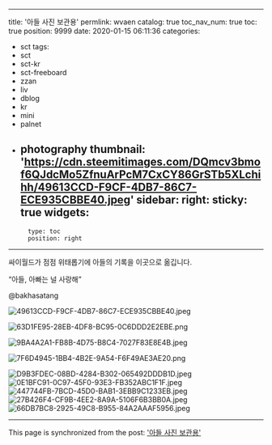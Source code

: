 
---
title: '아들 사진 보관용'
permlink: wvaen
catalog: true
toc_nav_num: true
toc: true
position: 9999
date: 2020-01-15 06:11:36
categories:
- sct
tags:
- sct
- sct-kr
- sct-freeboard
- zzan
- liv
- dblog
- kr
- mini
- palnet
- photography
thumbnail: 'https://cdn.steemitimages.com/DQmcv3bmof6QJdcMo5ZfnuArPcM7CxCY86GrSTb5XLchihh/49613CCD-F9CF-4DB7-86C7-ECE935CBBE40.jpeg'
sidebar:
    right:
        sticky: true
widgets:
    -
        type: toc
        position: right
---


싸이월드가 점점 위태롭기에 아들의 기록을 이곳으로 옮깁니다. 

“아들, 아빠는 널 사랑해”

@bakhasatang 

![49613CCD-F9CF-4DB7-86C7-ECE935CBBE40.jpeg](https://cdn.steemitimages.com/DQmcv3bmof6QJdcMo5ZfnuArPcM7CxCY86GrSTb5XLchihh/49613CCD-F9CF-4DB7-86C7-ECE935CBBE40.jpeg)

![63D1FE95-28EB-4DF8-BC95-0C6DDD2E2EBE.png](https://cdn.steemitimages.com/DQmWkYENGBuRRaabiT4aWJcqTTqABcLU2p7FovPmSDxnevd/63D1FE95-28EB-4DF8-BC95-0C6DDD2E2EBE.png)

![9BA4A2A1-FB8B-4D75-B8C4-7027F83E8E4B.jpeg](https://cdn.steemitimages.com/DQmX4LWL78jghBQxfmvGJJZnV5edHbPxDuQuf1Wf7S25QYA/9BA4A2A1-FB8B-4D75-B8C4-7027F83E8E4B.jpeg)

![7F6D4945-1BB4-4B2E-9A54-F6F49AE3AE20.png](https://cdn.steemitimages.com/DQmR8yUmxhRZmnwrC3KURxoF4suQ4GaZFtwqnHL3vzkAeaN/7F6D4945-1BB4-4B2E-9A54-F6F49AE3AE20.png)

![D9B3FDEC-08BD-4284-B302-065492DDDB1D.jpeg](https://cdn.steemitimages.com/DQmVwqAxjUXMnKRmkZzkh9sPKNYwQmQZoo7MQwP97KFJWLk/D9B3FDEC-08BD-4284-B302-065492DDDB1D.jpeg)
![0E1BFC91-0C97-45F0-93E3-FB352ABC1F1F.jpeg](https://cdn.steemitimages.com/DQmPKdtGy4ZnkHSZLNQkiF8M23VUwkeshebtBYz1EdTspQ4/0E1BFC91-0C97-45F0-93E3-FB352ABC1F1F.jpeg)
![447744FB-7BCD-45D0-BAB1-3EBB9C1233EB.jpeg](https://cdn.steemitimages.com/DQmQVEVzkoxN2JBTa6hywxyfPEKyBChG81WgyGAtesBLXcW/447744FB-7BCD-45D0-BAB1-3EBB9C1233EB.jpeg)
![27B426F4-CF9B-4EE2-8A9A-5106F6B3BB0A.jpeg](https://cdn.steemitimages.com/DQmcLsXRnN22uU3ZS7y2uPHvfLaLHYM5qgQqHzx5C2neugx/27B426F4-CF9B-4EE2-8A9A-5106F6B3BB0A.jpeg)
![66DB7BC8-2925-49C8-B955-84A2AAAF5956.jpeg](https://cdn.steemitimages.com/DQmSqsxiRsPLQW3RiiZ53hU2TQrFJFoL3KBmnDiSGdWkGPQ/66DB7BC8-2925-49C8-B955-84A2AAAF5956.jpeg)

- - -

This page is synchronized from the post: ['아들 사진 보관용'](https://steemit.com/@kingbit/wvaen)
